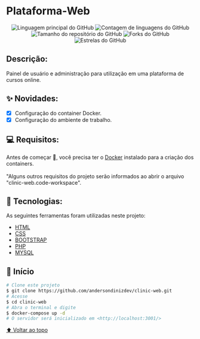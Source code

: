 # Plataforma-Web

<p align="center">
  <img alt="Linguagem principal do GitHub" src="https://img.shields.io/github/languages/top/andersondinizdev/clinic-web?style=for-the-badge">
  
  <img alt="Contagem de linguagens do GitHub" src="https://img.shields.io/github/languages/count/andersondinizdev/clinic-web?style=for-the-badge">
  
  <img alt="Tamanho do repositório do GitHub" src="https://img.shields.io/github/repo-size/andersondinizdev/clinic-web?style=for-the-badge">

  <img alt="Forks do GitHub" src="https://img.shields.io/github/forks/andersondinizdev/clinic-web?style=for-the-badge">
    
  <img alt="Estrelas do GitHub" src="https://img.shields.io/github/stars/andersondinizdev/clinic-web?style=for-the-badge"/>

</p>

## Descrição:

Painel de usuário e administração para utilização em uma plataforma de cursos online.

## ✨ Novidades:

- [x] Configuração do container Docker.
- [x] Configuração do ambiente de trabalho.

## 💻 Requisitos:

Antes de começar :checkered_flag:, você precisa ter o [Docker](https://docs.docker.com/) instalado para a criação dos containers. <br/><br/>
"Alguns outros requisitos do projeto serão informados ao abrir o arquivo "clinic-web.code-workspace".

## 🚀 Tecnologias:

As seguintes ferramentas foram utilizadas neste projeto:

- [HTML](https://developer.mozilla.org/pt-BR/docs/Web/HTML/Element/html/)
- [CSS](https://developer.mozilla.org/pt-BR/docs/Web/CSS)
- [BOOTSTRAP](https://getbootstrap.com/docs/5.3/getting-started/introduction/)
- [PHP](https://www.php.net/docs.php)
- [MYSQL](https://developer.mozilla.org/en-US/docs/Web/HTML)

## :checkered_flag: Início

```bash
# Clone este projeto
$ git clone https://github.com/andersondinizdev/clinic-web.git
# Acesse
$ cd clinic-web
# Abra o terminal e digite
$ docker-compose up -d
# O servidor será inicializado em <http://localhost:3001/>
```

[⬆ Voltar ao topo](#Clinic-Web)<br>
